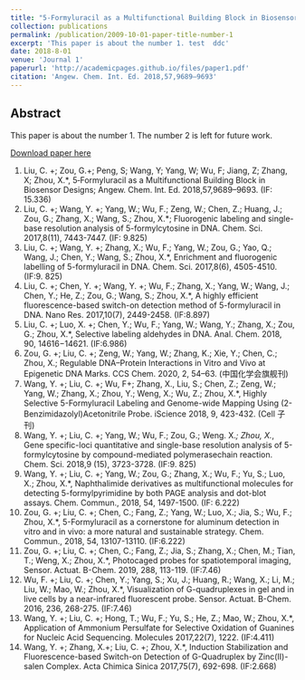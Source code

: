 ```yaml
---
title: "5‐Formyluracil as a Multifunctional Building Block in Biosensor Designs"
collection: publications
permalink: /publication/2009-10-01-paper-title-number-1
excerpt: 'This paper is about the number 1. test  ddc'
date: 2018-8-01
venue: 'Journal 1'
paperurl: 'http://academicpages.github.io/files/paper1.pdf'
citation: 'Angew. Chem. Int. Ed. 2018,57,9689–9693'
---
```

## Abstract
This paper is about the number 1. The number 2 is left for future work.

[Download paper here](http://academicpages.github.io/files/paper1.pdf)

1.	Liu, C. +; Zou, G.+; Peng, S; Wang, Y; Yang, W; Wu, F; Jiang, Z; Zhang, X; Zhou, X.*, 5‐Formyluracil as a Multifunctional Building Block in Biosensor Designs; Angew. Chem. Int. Ed. 2018,57,9689–9693. (IF: 15.336)
2.	 Liu, C. +; Wang, Y. +; Yang, W.; Wu, F.; Zeng, W.; Chen, Z.; Huang, J.; Zou, G.; Zhang, X.; Wang, S.; Zhou, X.*; Fluorogenic labeling and single-base resolution analysis of 5-formylcytosine in DNA. Chem. Sci. 2017,8(11), 7443-7447. (IF: 9.825)
3.	 Liu, C. +; Wang, Y. +; Zhang, X.; Wu, F.; Yang, W.; Zou, G.; Yao, Q.; Wang, J.; Chen, Y.; Wang, S.; Zhou, X.*, Enrichment and fluorogenic labelling of 5-formyluracil in DNA. Chem. Sci. 2017,8(6), 4505-4510. (IF:9. 825)
4.	 Liu, C. +; Chen, Y. +; Wang, Y. +; Wu, F.; Zhang, X.; Yang, W.; Wang, J.; Chen, Y.; He, Z.; Zou, G.; Wang, S.; Zhou, X.*, A highly efficient fluorescence-based switch-on detection method of 5-formyluracil in DNA. Nano Res. 2017,10(7), 2449-2458. (IF:8.897)
5.	Liu, C. +; Luo, X. +; Chen, Y.; Wu, F.; Yang, W.; Wang, Y.; Zhang, X.; Zou, G.; Zhou, X.*, Selective labeling aldehydes in DNA. Anal. Chem. 2018, 90, 14616−14621. (IF:6.986)
6.	Zou, G. +; Liu, C. +; Zeng, W.; Yang, W.; Zhang, K.; Xie, Y.; Chen, C.; Zhou, X.; Regulable DNA–Protein Interactions in Vitro and Vivo at Epigenetic DNA Marks. CCS Chem. 2020, 2, 54–63. (中国化学会旗舰刊)
7.	Wang, Y. +; Liu, C. +; Wu, F+; Zhang, X., Liu, S.; Chen, Z.; Zeng, W.; Yang, W.; Zhang, X.; Zhou, Y.; Weng, X.; Wu, Z.; Zhou, X.*, Highly Selective 5-Formyluracil Labeling and Genome-wide Mapping Using (2-Benzimidazolyl)Acetonitrile Probe. iScience 2018, 9, 423-432. (Cell 子刊)
8.	Wang, Y. +; Liu, C. +; Yang, W.; Wu, F.; Zou, G.; Weng. X.*; Zhou, X.*, Gene specific-loci quantitative and single-base resolution analysis of 5-formylcytosine by compound-mediated polymerasechain reaction. Chem. Sci. 2018,9 (15), 3723-3728. (IF:9. 825)
9.	Wang, Y. +; Liu, C. +; Yang, W.; Zou, G.; Zhang, X.; Wu, F.; Yu, S.; Luo, X.; Zhou, X.*, Naphthalimide derivatives as multifunctional molecules for detecting 5-formylpyrimidine by both PAGE analysis and dot-blot assays. Chem. Commun., 2018, 54, 1497-1500. (IF: 6.222)
10.	Zou, G. +; Liu, C. +; Chen, C.; Fang, Z.; Yang, W.; Luo, X.; Jia, S.; Wu, F.; Zhou, X.*, 5-Formyluracil as a cornerstone for aluminum detection in vitro and in vivo: a more natural and sustainable strategy. Chem. Commun., 2018, 54, 13107-13110. (IF:6.222)
11.	Zou, G. +; Liu, C. +; Chen, C.; Fang, Z.; Jia, S.; Zhang, X.; Chen, M.; Tian, T.; Weng, X.; Zhou, X.*, Photocaged probes for spatiotemporal imaging, Sensor. Actuat. B-Chem. 2019, 288, 113-119. (IF:7.46)
12.	Wu, F. +; Liu, C. +; Chen, Y.; Yang, S.; Xu, J.; Huang, R.; Wang, X.; Li, M.; Liu, W.; Mao, W.; Zhou, X.*, Visualization of G-quadruplexes in gel and in live cells by a near-infrared fluorescent probe. Sensor. Actuat. B-Chem. 2016, 236, 268-275. (IF:7.46)
13.	Wang, Y. +; Liu, C. +; Hong, T.; Wu, F.; Yu, S.; He, Z.; Mao, W.; Zhou, X.*, Application of Ammonium Persulfate for Selective Oxidation of Guanines for Nucleic Acid Sequencing. Molecules 2017,22(7), 1222. (IF:4.411)
14.	Wang, Y. +; Zhang, X.+; Liu, C. +; Zhou, X.*, Induction Stabilization and Fluorescence-based Switch-on Detection of G-Quadruplex by Zinc(II)-salen Complex. Acta Chimica Sinica 2017,75(7), 692-698. (IF:2.668)
